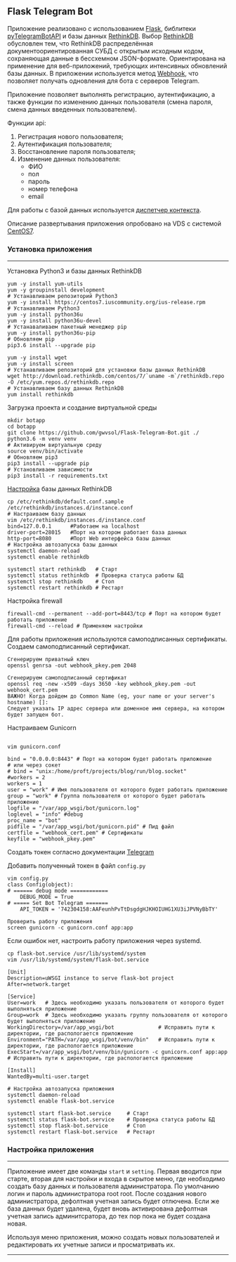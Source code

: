 ## Flask Telegram Bot

Приложение реализовано с использованием [Flask](http://flask.pocoo.org/), библитеки [pyTelegramBotAPI](https://github.com/eternnoir/pyTelegramBotAPI) и базы данных [RethinkDB](https://www.rethinkdb.com/). Выбор [RethinkDB](https://ru.wikipedia.org/wiki/RethinkDB) обусловлен тем, что RethinkDB распределённая документоориентированная СУБД с открытым исходным кодом, сохраняющая данные в бессхемном JSON-формате. Ориентирована на применение для веб-приложений, требующих интенсивных обновлений базы данных.
В приложении используется метод [Webhook](https://tlgrm.ru/docs/bots/api#setwebhook), что позволяет получать одновления для бота с серверов Telegram.

Приложение позволяет выполнять регистрацию, аутентификацию, а также функции по изменению данных пользователя (смена пароля, смена данных введенных пользователем).

Функции api:
1. Регистрация нового пользователя;
2. Аутентификация пользователя;
3. Восстановление пароля пользователя;
4. Изменение данных пользователя:
    * ФИО
    * пол
    * пароль
    * номер телефона
    * email

Для работы с базой данных используется [диспетчер контекста](https://github.com/gwvsol/RethinkDB-context-manager).

Описание развертывания приложения опробовано на VDS c системой [CentOS7](https://www.centos.org/).

### Установка приложения
***
Установка Python3 и базы данных RethinkDB

```shell
yum -y install yum-utils
yum -y groupinstall development
# Устанавливаем репозиторий Python3
yum -y install https://centos7.iuscommunity.org/ius-release.rpm
# Устанавливаем Python3
yum -y install python36u
yum -y install python36u-devel
# Устанаваливаем пакетный менеджер pip
yum -y install python36u-pip
# Обновляем pip
pip3.6 install --upgrade pip

yum -y install wget
yum -y install screen
# Устанавливаем репозиторий для установки базы данных RethinkDB
wget http://download.rethinkdb.com/centos/7/`uname -m`/rethinkdb.repo -O /etc/yum.repos.d/rethinkdb.repo
# Устанавливаем базу данных RethinkDB
yum install rethinkdb
```

Загрузка проекта и создание виртуальной среды 
```shell
mkdir botapp
cd botapp
git clone https://github.com/gwvsol/Flask-Telegram-Bot.git ./
python3.6 -m venv venv
# Активируем виртуальную среду
source venv/bin/activate
# Обновляем pip3
pip3 install --upgrade pip
# Установливаем зависимости
pip3 install -r requirements.txt
```

[Настройка](https://www.rethinkdb.com/docs/start-on-startup/) базы данных RethinkDB
```shell
cp /etc/rethinkdb/default.conf.sample /etc/rethinkdb/instances.d/instance.conf
# Настраиваем базу данных
vim /etc/rethinkdb/instances.d/instance.conf
bind=127.0.0.1      #Работаем на localhost
driver-port=28015   #Порт на котором работает база данных
http-port=8080      #Порт Web интерфейса базы данных
# Настройка автозапуска базы данных
systemctl daemon-reload
systemctl enable rethinkdb

systemctl start rethinkdb   # Старт
systemctl status rethinkdb  # Проверка статуса работы БД
systemctl stop rethinkdb    # Стоп
systemctl restart rethinkdb # Рестарт
```

Настройка firewall
```shell 
firewall-cmd --permanent --add-port=8443/tcp # Порт на котором будет работать приложение
firewall-cmd --reload # Применяем настройки
```

Для работы приложения используются самоподписанных сертификаты. Создаем самоподписанный сертификат.

```shell
Cгенерируем приватный ключ
openssl genrsa -out webhook_pkey.pem 2048

Сгенерируем самоподписанный сертификат
openssl req -new -x509 -days 3650 -key webhook_pkey.pem -out webhook_cert.pem
ВАЖНО! Когда дойдем до Common Name (eg, your name or your server's hostname) []:
Следует указать IP адрес сервера или доменное имя сервера, на котором будет запущен бот.

```
Настраиваем Gunicorn

```shell

vim gunicorn.conf

bind = "0.0.0.0:8443" # Порт на котором будет работать приложение
# или через сокет
# bind = "unix:/home/proft/projects/blog/run/blog.socket"
#workers = 2
workers = 1
user = "work" # Имя пользователя от которого будет работать приложение
group = "work" # Группа пользователя от которого будет работать приложение
logfile = "/var/app_wsgi/bot/gunicorn.log"
loglevel = "info" #debug
proc_name = "bot"
pidfile = "/var/app_wsgi/bot/gunicorn.pid" # Пид файл
certfile = "webhook_cert.pem" # Сертификаты
keyfile = "webhook_pkey.pem"

```
Создать токен согласно документации [Telegram](https://core.telegram.org/bots/api)

Добавить полученный токен в файл ```config.py```
```shell
vim config.py
class Config(object):
# ====== debug mode ============
    DEBUG_MODE = True
# ===== Set Bot Telegram =======
    API_TOKEN = '742304158:AAFeunhPvTtDsgdgHJKHOIUHG1XU3iJPVNyBbTY'
```

```shell
Проверить работу приложения
screen gunicorn -c gunicorn.conf app:app

```
Если ошибок нет, настроить работу приложения через systemd.

```shell
cp flask-bot.service /usr/lib/systemd/system
vim /usr/lib/systemd/system/flask-bot.service

[Unit]
Description=uWSGI instance to serve flask-bot project
After=network.target

[Service]
User=work   # Здесь необходимо указать пользователя от которого будет выполняться приложение
Group=work  # Здесь необходимо указать группу пользователя от которого будет выполняться приложение
WorkingDirectory=/var/app_wsgi/bot              # Исправить пути к директории, где распологается приложение
Environment="PATH=/var/app_wsgi/bot/venv/bin"   # Исправить пути к директории, где распологается приложение
ExecStart=/var/app_wsgi/bot/venv/bin/gunicorn -c gunicorn.conf app:app # Исправить пути к директории, где распологается приложение

[Install]
WantedBy=multi-user.target

# Настройка автозапуска приложения
systemctl daemon-reload
systemctl enable flask-bot.service

systemctl start flask-bot.service     # Старт
systemctl status flask-bot.service    # Проверка статуса работы БД
systemctl stop flask-bot.service      # Стоп
systemctl restart flask-bot.service   # Рестарт

```

### Настройка приложения
***
Приложение имеет две команды ```start``` и ```setting```. Первая вводится при старте, вторая для настройки и входа в скрытое меню, где необходимо создать базу данных и пользователя администратора.
По умолчанию логин и пароль администратора root root. После создания нового администратора, дефолтная учетная запись будет отлючена. Если же база данных будет удалена, будет вновь активирована дефолтная учетная запись админитсратора, до тех пор пока не будет создана новая.

Используя меню приложения, можно создать новых пользователей и редактировать их учетные записи и просматривать их.
***



